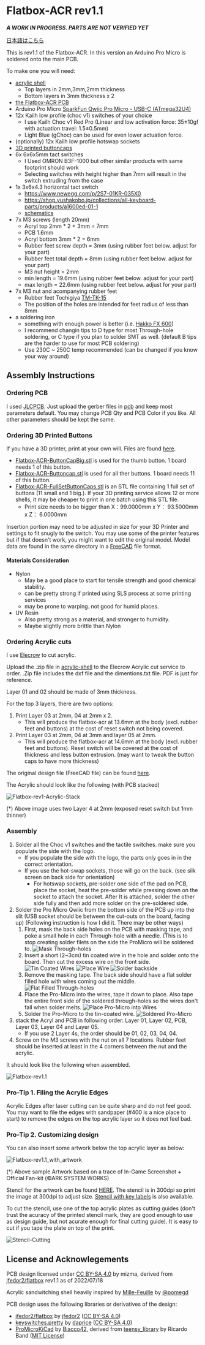# Flatbox-ACR rev1.1

_**A WORK IN PROGRESS.  PARTS ARE NOT VERIFIED YET**_

[日本語はこちら](README_ja.md)

This is rev1.1 of the Flatbox-ACR. In this version an Arduino Pro Micro is soldered onto the main PCB.

To make one you will need:

* [acrylic shell](acrylic-shell)
    * Top layers in 2mm,3mm,2mm thickness
    * Bottom layers in 3mm thickness x 2
* [the Flatbox-ACR PCB](pcb)
* Arduino Pro Micro [SparkFun Qwiic Pro Micro - USB-C (ATmega32U4)](https://www.sparkfun.com/products/15795)
* 12x Kailh low profile (choc v1) switches of your choice
    * I use Kailh Choc v1 Red Pro (Linear and low activation force: 35±10gf with actuation travel: 1.5±0.5mm)
    * Light Blue (gChoc) can be used for even lower actuation force.
* (optionally) 12x Kailh low profile hotswap sockets
* [3D printed buttoncaps](../3d-printed-buttoncaps)
* 6x 6x6x5mm tact switches
    * I Used OMRON B3F-1000 but other similar products with same footprint should work
    * Selecting switches with height higher than 7mm will result in the switch extruding from the case
* 1x 3x6x4.3 horizontal tact switch
    * https://www.newegg.com/p/2S7-01KR-035X0
    * https://shop.yushakobo.jp/collections/all-keyboard-parts/products/a1600ed-01-1
    * [schematics](images/tactile-switch_3x6x4.3.jpg)
* 7x M3 screws (length 20mm)
    * Acryl top 2mm * 2 + 3mm = 7mm
    * PCB 1.6mm
    * Acryl bottom 3mm * 2 = 6mm
    * Rubber feet screw depth = 3mm (using rubber feet below.  adjust for your part)
    * Rubber feet total depth = 8mm (using rubber feet below.  adjust for your part)
    * M3 nut height = 2mm
    * min length = 19.6mm (using rubber feet below.  adjust for your part)
    * max length = 22.6mm (using rubber feet below.  adjust for your part)
* 7x M3 nut and acompanying rubber feet
    * Rubber feet Tochigiya [TM-TK-15](https://www.monotaro.com/p/0933/2486/?displayId=5)
    * The position of the holes are intended for feet radius of less than 8mm
* a soldering iron
    * something with enough power is better 
      (i.e. [Hakko FX 600](https://www.hakko.com/japan/products/hakko_fx600_set.html))
    * I recommend changin tips to D type for most Through-hole soldering, or C type if you plan to
      solder SMT as well. (default B tips are the harder to use for most PCB soldering)
    * Use 230C ~ 250C temp recommended (can be changed if you know your way around)

## Assembly Instructions

### Ordering PCB

I used [JLCPCB](https://jlcpcb.com/).  Just upload the gerber files in [pcb](pcb) and keep most parameters default.
You may change PCB Qty and PCB Color if you like.  All other parameters should be kept the same.

### Ordering 3D Printed Buttons

If you have a 3D printer, print at your own will.  Files are found [here](../3d-printed-buttoncaps/).

* [Flatbox-ACR-ButtonCapBig.stl](../3d-printed-buttoncaps/Flatbox-ACR-ButtonCapBig.stl) 
  is used for the thumb button. 1 board needs 1 of this button.
* [Flatbox-ACR-Buttoncap.stl](../3d-printed-buttoncaps/Flatbox-ACR-ButtonCapBig.stl) is used for all ther buttons.
  1 board needs 11 of this button.
* [Flatbox-ACR-FullSetButtonCaps.stl](../3d-printed-buttoncaps/Flatbox-ACR-FullSetButtonCaps.stl) is an STL file 
  containing 1 full set of buttons (11 small and 1 big.).  If your 3D printing service allows 12 or more shells,
  it may be cheaper to print in one batch using this STL file.
    * Print size needs to be bigger than X：99.0000mm x Y： 93.5000mm x Z： 6.0000mm

Insertion portion may need to be adjusted in size for your 3D Printer and settings to fit snugly to the switch.
You may use some of the printer features but if that doesn't work, you might want to edit the original model.
Model data are found in the same directory in a [FreeCAD](https://www.freecadweb.org/) file format.

#### Materials Consideration

* Nylon
    * May be a good place to start for tensile strength and good chemical stability.
    * can be pretty strong if printed using SLS process at some printing services
    * may be prone to warping.  not good for humid places.
* UV Resin
    * Also pretty strong as a material, and stronger to humidity.
    * Maybe slightly more brittle than Nylon

### Ordering Acrylic cuts

I use [Elecrow](https://www.elecrow.com/acrylic-cutting.html) to cut acrylic.

Upload the .zip file in [acrylic-shell](acrylic-shell/) to the Elecrow Acrylic cut service to order.
.Zip file includes the dxf file and the dimentions.txt file.  PDF is just for reference.

Layer 01 and 02 should be made of 3mm thickness.

For the top 3 layers, there are two options:

1. Print Layer 03 at 2mm, 04 at 2mm x 2.
    * This will produce the flatbox-acr at 13.6mm at the body (excl. rubber feet and buttons) at the cost of reset 
      switch not being covered.
2. Print Layer 03 at 2mm, 04 at 3mm and layer 05 at 2mm.
    * This will produce the flatbox-acr at 14.6mm at the body (excl. rubber feet and buttons).  Reset switch will 
      be covered at the cost of thickness and less button extrusion. (may want to tweak the button caps to have 
      more thickness)

The original design file (FreeCAD file) can be found [here](./design_data/acryl-design/).

The Acrylic should look like the following (with PCB stacked)

![Flatbox-rev1-Acrylic-Stack](images/Flatbox-rev1.1-Acrylic-Stack.jpg)

(*) Above image uses two Layer 4 at 2mm (exposed reset switch but 1mm thinner)

### Assembly

1. Solder all the Choc v1 switches and the tactile switches.  make sure you populate the side with the logo.
    * If you populate the side with the logo, the parts only goes in in the correct orientation.
    * If you use the hot-swap sockets, those will go on the back. (see silk screen on back side for orientation)
        * For hotswap sockets, pre-solder one side of the pad on PCB, place the socket, heat the pre-solder while
          pressing down on the socket to attach the socket.  After It is attached, solder the other side fully
          and then add more solder on the pre-soldered side.
2. Solder the Pro Micro Qwiic from the bottom side of the PCB up into the slit (USB socket should be between
   the cut-outs on the board, facing up) (Following instruction is how I did it.  There may be other ways)
    1.  First, mask the back side holes on the PCB with masking tape, and poke a small hole in each Through-hole
        with a needle. (This is to stop creating solder filets on the side the ProMicro will be soldered to.
        ![Mask Through-holes](images/Soldering-1.jpg)
    2. Insert a short (2~3cm) tin coated wire in the hole and solder onto the board.  Then cut the excess wire
       on the front side.
       ![Tin Coated Wires](images/Soldering-2.jpg)
       ![Place Wire](images/Soldering-3.jpg)
       ![Solder backside](images/Soldering-4.jpg)
    3. Remove the masking tape.  The back side should have a flat solder filled hole with wires coming out 
       the middle.
       ![Flat Filled Through-holes](images/Soldering-5.jpg)
    4. Place the Pro-Micro into the wires, tape it down to place.  Also tape the entire front side of 
       the soldered through-holes so the wires don't fall when solder melts.
       ![Place Pro-Micro into Wires](images/Soldering-6.jpg)
    5. Solder the Pro-Micro to the tin-coated wire.
       ![Soldered Pro-Micro](images/Soldering-7.jpg)
3. stack the Acryl and PCB in following order: Layer 01, Layer 02, PCB, Layer 03, Layer 04 and Layer 05.
    * If you use 2 Layer 4s, the order should be 01, 02, 03, 04, 04.
4. Screw on the M3 screws with the nut on all 7 locations.  Rubber feet should be inserted at least in the 4 
   corners between the nut and the acrylic.

It should look like the following when assembled.

![Flatbox-rev1.1](images/Flatbox-rev1.1-bare.jpg)

### Pro-Tip 1. Filing the Acrylic Edges

Acrylic Edges after laser cutting can be quite sharp and do not feel good.
You may want to file the edges with sandpaper (#400 is a nice place to start) to remove the edges 
on the top acrylic layer so it does not feel bad.

### Pro-Tip 2. Customizing design

You can also insert some artwork below the top acrylic layer as below:

![Flatbox-rev1.1_with_artwork](images/Flatbox-rev1.1-withFanArt.jpg)

(*) Above sample Artwork based on a trace of In-Game Screenshot + Official Fan-kit (©ARK SYSTEM WORKS)

Stencil for the artwork can be found [HERE](images/Flatbox-ACR-Stencil_300dpi.png).  The stencil is in
300dpi so print the image at 300dpi to adjust size. [Stencil with key labels](images/Flatbox-ACR-Stencil_with_key_label_300dpi.png)
is also available.

To cut the stencil, use one of the top acrylic plates as cutting guides (don't trust the acuracy
of the printed stencil mark, they are good enough to use as design guide, but not acurate enough for 
final cutting guide).  It is easy to cut if you tape the plate on top of the print.

![Stencil-Cutting](images/Stencil-Cutting.jpg)

## License and Acknowlegements

PCB design licensed under [CC BY-SA 4.0](https://creativecommons.org/licenses/by-sa/4.0/) by mizma, derived from
[jfedor2/flatbox](https://github.com/jfedor2/flatbox) rev1.1 as of 2022/07/18

Acrylic sandwitching shell heavily inspired by [Mille-Feuille](https://pomegd.booth.pm/items/2685530) 
by [@pomegd](https://twitter.com/pomegd)

PCB design uses the following libraries or derivatives of the design:

* [jfedor2/flatbox](https://github.com/jfedor2/flatbox) by [jfedor2](https://github.com/jfedor2) ([CC BY-SA 4.0](https://creativecommons.org/licenses/by-sa/4.0/))
* [keyswitches.pretty](https://github.com/daprice/keyswitches.pretty) by [daprice](https://github.com/daprice) ([CC BY-SA 4.0](https://creativecommons.org/licenses/by-sa/4.0/))
* [ProMicroKiCad](https://github.com/Biacco42/ProMicroKiCad) by [Biacco42](https://github.com/Biacco42), derived from [teensy\_library](https://github.com/XenGi/teensy_library) by Ricardo Band ([MIT License](https://opensource.org/licenses/mit-license.php))
